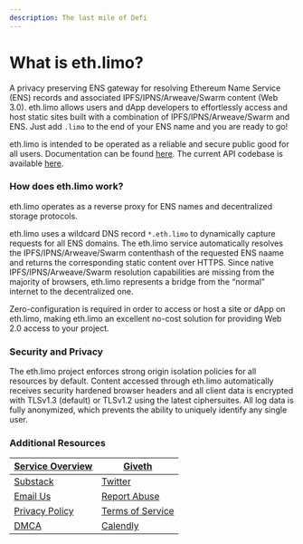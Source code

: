 ```yaml
---
description: The last mile of Defi
---
```


# What is eth.limo?

A privacy preserving ENS gateway for resolving Ethereum Name Service (ENS) records and associated IPFS/IPNS/Arweave/Swarm content (Web 3.0). eth.limo allows users and dApp developers to effortlessly access and host static sites built with a combination of IPFS/IPNS/Arweave/Swarm and ENS. Just add `.limo` to the end of your ENS name and you are ready to go!

eth.limo is intended to be operated as a reliable and secure public good for all users. Documentation can be found [here](https://github.com/ethlimo/documentation). The current API codebase is available [here](https://github.com/ethlimo/dweb-proxy-api).

### How does eth.limo work? <a href="#how-limo-works" id="how-limo-works"></a>

eth.limo operates as a reverse proxy for ENS names and decentralized storage protocols.

eth.limo uses a wildcard DNS record `*.eth.limo` to dynamically capture requests for all ENS domains. The eth.limo service automatically resolves the IPFS/IPNS/Arweave/Swarm contenthash of the requested ENS naame and returns the corresponding static content over HTTPS. Since native IPFS/IPNS/Arweave/Swarm resolution capabilities are missing from the majority of browsers, eth.limo represents a bridge from the “normal” internet to the decentralized one.

Zero-configuration is required in order to access or host a site or dApp on eth.limo, making eth.limo an excellent no-cost solution for providing Web 2.0 access to your project.

### Security and Privacy <a href="#security-privacy" id="security-privacy"></a>

The eth.limo project enforces strong origin isolation policies for all resources by default. Content accessed through eth.limo automatically receives security hardened browser headers and all client data is encrypted with TLSv1.3 (default) or TLSv1.2 using the latest ciphersuites. All log data is fully anonymized, which prevents the ability to uniquely identify any single user.

### Additional Resources <a href="#further-reading" id="further-reading"></a>

| [Service Overview](https://ethlimo.substack.com/p/ethlimo-everything-youve-wanted-to) | [Giveth](https://giveth.io/project/ethlimo)         |
| ------------------------------------------------------------------------------------- | --------------------------------------------------- |
| [Substack](https://ethlimo.substack.com/)                                             | [Twitter](http://www.twitter.com/eth\_limo)         |
| [Email Us](mailto:hello@eth.limo)                                                     | [Report Abuse](https://forms.gle/n85iLgSuim9mmP6EA) |
| [Privacy Policy](https://eth.limo/privacy.html)                                       | [Terms of Service](https://eth.limo/tos.html)       |
| [DMCA](https://eth.limo/dmca.html)                                                    | [Calendly](https://calendly.com/ethdotlimo/)        |
